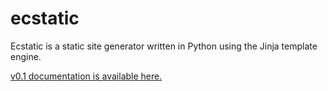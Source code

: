 # ecstatic
Ecstatic is a static site generator written in Python using the Jinja template engine.

[v0.1 documentation is available here.](https://ronitray.xyz/posts/ecstatic-documentation)
